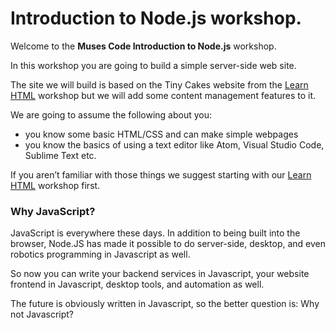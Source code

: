 # Introduction to Node.js workshop.

Welcome to the **Muses Code Introduction to Node.js** workshop.

In this workshop you are going to build a simple server-side web site.  

The site we will build is based on the Tiny Cakes website from the [Learn HTML](/learn-html) workshop but we will add some content management features to it.

We are going to assume the following about you:

 - you know some basic HTML/CSS and can make simple webpages
 - you know the basics of using a text editor like Atom, Visual Studio Code, Sublime Text etc.

If you aren’t familiar with those things we suggest starting with our [Learn HTML](/learn-html) workshop first.

### Why JavaScript?

JavaScript is everywhere these days.  In addition to being built into the browser, Node.JS has made it possible to do server-side, desktop, and even robotics programming in Javascript as well.  

So now you can write your backend services in Javascript, your website frontend  in Javascript, desktop tools, and automation as well.

The future is obviously written in Javascript, so the better question is: Why not Javascript?


